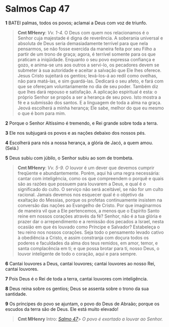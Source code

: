 # Salmos Cap 47

**1** 	BATEI palmas, todos os povos; aclamai a Deus com voz de triunfo.

> **Cmt MHenry**: *Vv. 1-4.* O Deus com quem nos relacionamos é o Senhor cuja majestade é digna de reverência. A soberania universal e absoluta de Deus seria demasiadamente terrível para que nela pensarmos, se não fosse exercida da maneira feita por seu Filho a partir de um trono de graça; agora, é terrível somente para os que praticam a iniqüidade. Enquanto o seu povo expressa confiança e gozo, e anima-se uns aos outros a servi-lo, os pecadores devem se submeter à sua autoridade e aceitar a salvação que Ele lhes oferece. Jesus Cristo sujeitará os gentios; levá-los-á ao redil como ovelhas, não para matá-las, e sim guardá-las. Dedicará o seu afeto, e fará com que se ofereçam voluntariamente no dia de seu poder. Também diz que lhes dará repouso e satisfação. A aplicação espiritual é esta: o próprio Senhor se propôs a ser a herança de seu povo. Isto mostra a fé e a submissão dos santos. E a linguagem de toda a alma na graça. Jeová escolherá a minha herança; Ele sabe, melhor do que eu mesmo o que é bom para mim.

**2** 	Porque o Senhor Altíssimo é tremendo, e Rei grande sobre toda a terra.

**3** 	Ele nos subjugará os povos e as nações debaixo dos nossos pés.

**4** 	Escolherá para nós a nossa herança, a glória de Jacó, a quem amou. (Selá.)

**5** 	Deus subiu com júbilo, o Senhor subiu ao som de trombeta.

> **Cmt MHenry**: *Vv. 5-9. O* louvor é um dever que devemos cumprir freqüente e abundantemente. Porém, aqui há uma regra necessária: cantar com inteligência, como os que compreendem o porquê e quais são as razões que possuem para louvarem a Deus, e qual é o significado do culto. O serviço não será aceitável, se não for um culto racional. Jamais devemos nos esquecer qual é o objetivo da exaltação do Messias, porque os profetas continuamente insistem na conversão das nações ao Evangelho de Cristo. Por que imaginarmos de maneira vil que a Ele pertencemos, a menos que o Espírito Santo reine em nossos corações através da fé? Senhor, não é a tua glória e prazer dar o arrependimento e a remissão dos pecados a Israel, nesta ocasião em que és louvado como Príncipe e Salvador? Estabeleça o teu reino nos nossos corações. Seja todo o pensamento levado cativo à obediência a Cristo, e assim constranja com doçura todos os poderes e faculdades da alma dos teus remidos, em amor, temor, e santa complacência em ti; e que possa brotar para ti, nosso Deus, o louvor inteligente de todo o coração, aqui e para sempre.

**6** 	Cantai louvores a Deus, cantai louvores; cantai louvores ao nosso Rei, cantai louvores.

**7** 	Pois Deus é o Rei de toda a terra, cantai louvores com inteligência.

**8** 	Deus reina sobre os gentios; Deus se assenta sobre o trono da sua santidade.

**9** 	Os príncipes do povo se ajuntam, o povo do Deus de Abraão; porque os escudos da terra são de Deus. Ele está muito elevado!


> **Cmt MHenry** Intro: *[Salmo 47](../19A-Sl/47.md#0)*> *O povo é exortado a louvar ao Senhor.*
